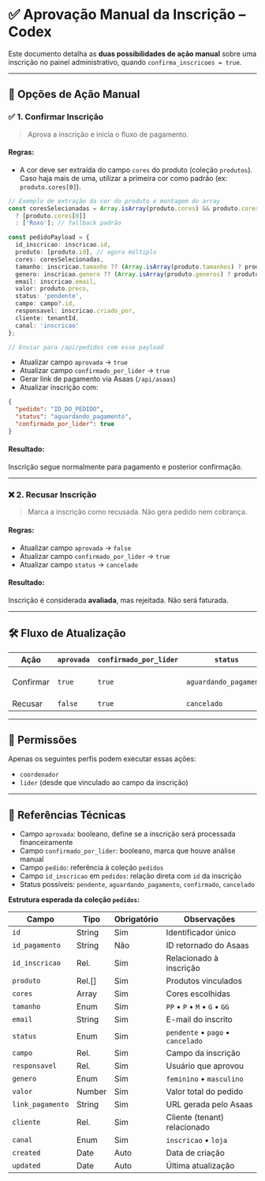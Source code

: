 # ✅ Aprovação Manual da Inscrição – Codex

Este documento detalha as **duas possibilidades de ação manual** sobre uma inscrição no painel administrativo, quando `confirma_inscricoes = true`.

---

## 📌 Opções de Ação Manual

### ✅ 1. Confirmar Inscrição

> Aprova a inscrição e inicia o fluxo de pagamento.

#### Regras:

* A cor deve ser extraída do campo `cores` do produto (coleção `produtos`). Caso haja mais de uma, utilizar a primeira cor como padrão (ex: `produto.cores[0]`).

```ts
// Exemplo de extração da cor do produto e montagem do array
const coresSelecionadas = Array.isArray(produto.cores) && produto.cores.length > 0
  ? [produto.cores[0]]
  : ['Roxo']; // fallback padrão

const pedidoPayload = {
  id_inscricao: inscricao.id,
  produto: [produto.id], // agora múltiplo
  cores: coresSelecionadas,
  tamanho: inscricao.tamanho ?? (Array.isArray(produto.tamanhos) ? produto.tamanhos[0] : 'M'),
  genero: inscricao.genero ?? (Array.isArray(produto.generos) ? produto.generos[0] : 'feminino'),
  email: inscricao.email,
  valor: produto.preco,
  status: 'pendente',
  campo: campo?.id,
  responsavel: inscricao.criado_por,
  cliente: tenantId,
  canal: 'inscricao'
};

// Enviar para /api/pedidos com esse payload
```

* Atualizar campo `aprovada` → `true`
* Atualizar campo `confirmado_por_lider` → `true`
* Gerar link de pagamento via Asaas (`/api/asaas`)
* Atualizar inscrição com:

```json
{
  "pedido": "ID_DO_PEDIDO",
  "status": "aguardando_pagamento",
  "confirmado_por_lider": true
}
```

#### Resultado:

Inscrição segue normalmente para pagamento e posterior confirmação.

---

### ❌ 2. Recusar Inscrição

> Marca a inscrição como recusada. Não gera pedido nem cobrança.

#### Regras:

* Atualizar campo `aprovada` → `false`
* Atualizar campo `confirmado_por_lider` → `true`
* Atualizar campo `status` → `cancelado`

#### Resultado:

Inscrição é considerada **avaliada**, mas rejeitada. Não será faturada.

---

## 🛠️ Fluxo de Atualização

| Ação      | `aprovada` | `confirmado_por_lider` | `status`               | Pedido                            |
| --------- | ---------- | ---------------------- | ---------------------- | --------------------------------- |
| Confirmar | `true`     | `true`                 | `aguardando_pagamento` | Criado via API com `id_inscricao` |
| Recusar   | `false`    | `true`                 | `cancelado`            | —                                 |

---

## 🔐 Permissões

Apenas os seguintes perfis podem executar essas ações:

* `coordenador`
* `lider` (desde que vinculado ao campo da inscrição)

---

## 📎 Referências Técnicas

* Campo `aprovada`: booleano, define se a inscrição será processada financeiramente
* Campo `confirmado_por_lider`: booleano, marca que houve análise manual
* Campo `pedido`: referência à coleção `pedidos`
* Campo `id_inscricao` em `pedidos`: relação direta com `id` da inscrição
* Status possíveis: `pendente`, `aguardando_pagamento`, `confirmado`, `cancelado`

**Estrutura esperada da coleção `pedidos`:**

| Campo            | Tipo    | Obrigatório | Observações                       |
| ---------------- | ------- | ----------- | --------------------------------- |
| `id`             | String  | Sim         | Identificador único               |
| `id_pagamento`   | String  | Não         | ID retornado do Asaas             |
| `id_inscricao`   | Rel.    | Sim         | Relacionado à inscrição           |
| `produto`        | Rel.[]  | Sim         | Produtos vinculados               |
| `cores`          | Array   | Sim         | Cores escolhidas                  |
| `tamanho`        | Enum    | Sim         | `PP` • `P` • `M` • `G` • `GG`     |
| `email`          | String  | Sim         | E-mail do inscrito                |
| `status`         | Enum    | Sim         | `pendente` • `pago` • `cancelado` |
| `campo`          | Rel.    | Sim         | Campo da inscrição                |
| `responsavel`    | Rel.    | Sim         | Usuário que aprovou               |
| `genero`         | Enum    | Sim         | `feminino` • `masculino`          |
| `valor`          | Number  | Sim         | Valor total do pedido             |
| `link_pagamento` | String  | Sim         | URL gerada pelo Asaas             |
| `cliente`        | Rel.    | Sim         | Cliente (tenant) relacionado      |
| `canal`          | Enum    | Sim         | `inscricao` • `loja`              |
| `created`        | Date    | Auto        | Data de criação                   |
| `updated`        | Date    | Auto        | Última atualização                |
